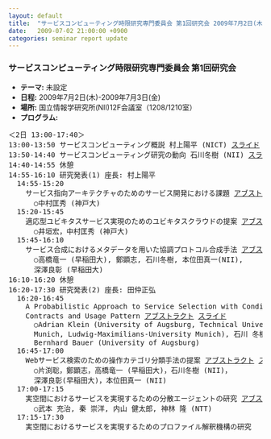 ```yaml
---
layout: default
title:  "サービスコンピューティング時限研究専門委員会 第1回研究会 2009年7月2日(木)-2009年7月3日(金)"
date:   2009-07-02 21:00:00 +0900
categories: seminar report update
---
```


### サービスコンピューティング時限研究専門委員会 第1回研究会
- __テーマ:__ 未設定
- __日程:__ 2009年7月2日(木)-2009年7月3日(金)
- __場所:__ 国立情報学研究所(NII)12F会議室（1208/1210室）
- __プログラム:__


<pre>
＜2日 13:00-17:40＞
13:00-13:50 サービスコンピューティング概説 村上陽平 (NICT) <a href="/assets/file/20090702/murakami_slide.pdf">スライド</a>
13:50-14:40 サービスコンピューティング研究の動向 石川冬樹 (NII) <a href="/assets/file/20090702/ishikawa_slide.pdf">スライド</a>
14:40-14:55 休憩
14:55-16:10 研究発表(1) 座長: 村上陽平
  14:55-15:20
    サービス指向アーキテクチャのためのサービス開発における課題 <a href="/assets/file/20090702/nakamura_abstract.pdf">アブストラクト</a> <a href="/assets/file/20090702/nakamura_slide.pdf">スライド</a>
      ○中村匡秀 (神戸大)
  15:20-15:45
    適応型ユビキタスサービス実現のためのユビキタスクラウドの提案 <a href="/assets/file/20090702/igaki_abstract.pdf">アブストラクト</a>
      ○井垣宏，中村匡秀 (神戸大)
  15:45-16:10
    サービス合成におけるメタデータを用いた協調プロトコル合成手法 <a href="/assets/file/20090702/takahashi_abstract.pdf">アブストラクト</a>
      ○高橋竜一 (早稲田大), 鄭顕志, 石川冬樹, 本位田真一(NII),
      深澤良彰 (早稲田大)
16:10-16:20 休憩
16:20-17:30 研究発表(2) 座長: 田仲正弘
  16:20-16:45
    A Probabilistic Approach to Service Selection with Conditional
    Contracts and Usage Pattern <a href="/assets/file/20090702/klein_abstract.pdf">アブストラクト</a> <a href="/assets/file/20090702/klein_slide.pdf">スライド</a>
      ○Adrian Klein (University of Augsburg, Technical University
      Munich, Ludwig-Maximilians-University Munich), 石川 冬樹 (NII)，
      Bernhard Bauer (University of Augsburg)
  16:45-17:00
    Webサービス検索のための操作カテゴリ分類手法の提案 <a href="/assets/file/20090702/katafuchi_abstract.pdf">アブストラクト</a> <a href="/assets/file/20090702/katafuchi_slide.pdf">スライド</a>
      ○片渕聡，鄭顕志，高橋竜一 (早稲田大)，石川冬樹 (NII)，
      深澤良彰(早稲田大)，本位田真一 (NII)
  17:00-17:15
    実空間におけるサービスを実現するための分散エージェントの研究 <a href="/assets/file/20090702/takemoto_abstract.pdf">アブストラクト</a>
      ○武本 充治, 秦 崇洋, 内山 健太郎, 神林 隆 (NTT)
  17:15-17:30
    実空間におけるサービスを実現するためのプロファイル解釈機構の研究 </pre>

